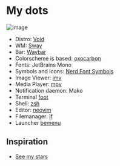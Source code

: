 # My dots

![image](https://github.com/bitterhalt/sway-dotfiles/assets/95308907/f107eec3-6b9f-40f9-bdbd-7d68065a51ae)

- Distro: [Void](https://voidlinux.org/)
- WM: [Sway](https://github.com/swaywm/sway)
- Bar: [Waybar](https://github.com/Alexays/Waybar)
- Colorscheme is based: [oxocarbon](https://github.com/nyoom-engineering/oxocarbon)
- Fonts: JetBrains Mono
- Symbols and icons: [Nerd Font Symbols](https://archlinux.org/packages/extra/any/ttf-nerd-fonts-symbols/)
- Image Viewer: [imv](https://sr.ht/~exec64/imv/)
- Media Player: [mpv](https://mpv.io/)
- Notification daemon: Mako
- Terminal [foot](https://codeberg.org/dnkl/foot)
- Shell: [zsh](https://www.zsh.org/)
- Editor: [neovim](https://neovim.io/)
- Filemanager: [lf](https://github.com/gokcehan/lf)
- Launcher [bemenu](https://github.com/Cloudef/bemenu)
## Inspiration
- [See my stars](https://github.com/bitbitterhalt?tab=stars)

